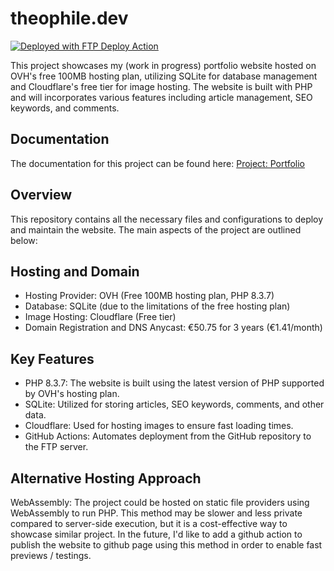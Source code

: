 # theophile.dev
[<img alt="Deployed with FTP Deploy Action" src="https://img.shields.io/badge/Deployed With-FTP DEPLOY ACTION-%3CCOLOR%3E?style=for-the-badge&color=0077b6">](https://github.com/SamKirkland/FTP-Deploy-Action)

This project showcases my (work in progress) portfolio website hosted on OVH's free 100MB hosting plan, utilizing SQLite for database management and Cloudflare's free tier for image hosting. The website is built with PHP and will incorporates various features including article management, SEO keywords, and comments.

## Documentation

The documentation for this project can be found here: [Project: Portfolio](https://learning-php-mysql.tiddlyhost.com/#:[created[20240203150245488]])

## Overview

This repository contains all the necessary files and configurations to deploy and maintain the website. The main aspects of the project are outlined below:

## Hosting and Domain

* Hosting Provider: OVH (Free 100MB hosting plan, PHP 8.3.7)
* Database: SQLite (due to the limitations of the free hosting plan)
* Image Hosting: Cloudflare (Free tier)
* Domain Registration and DNS Anycast: €50.75 for 3 years (€1.41/month)

## Key Features

* PHP 8.3.7: The website is built using the latest version of PHP supported by OVH's hosting plan.
* SQLite: Utilized for storing articles, SEO keywords, comments, and other data.
* Cloudflare: Used for hosting images to ensure fast loading times.
* GitHub Actions: Automates deployment from the GitHub repository to the FTP server.

## Alternative Hosting Approach

WebAssembly: The project could be hosted on static file providers using WebAssembly to run PHP. This method may be slower and less private compared to server-side execution, but it is a cost-effective way to showcase similar project. In the future, I'd like to add a github action to publish the website to github page using this method in order to enable fast previews / testings.
